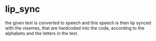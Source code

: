 # lip_sync
the given text is converted to speech and this speech is then lip synced with the visemes, that are hardcoded into the code, according to the alphabets and the letters in the text.

